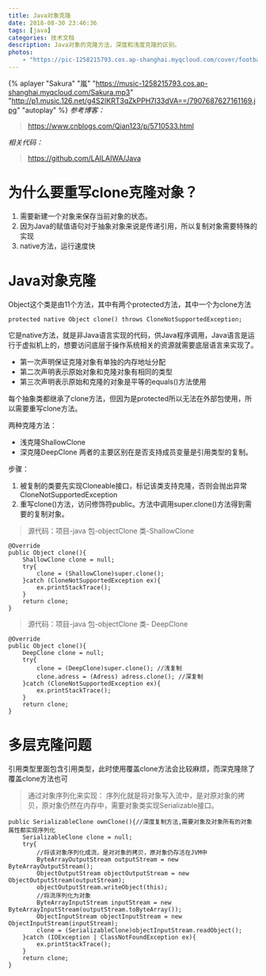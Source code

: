 ```yaml
---
title: Java对象克隆
date: 2018-08-30 23:46:36
tags: [java]
categories: 技术文档
description: Java对象的克隆方法，深度和浅度克隆的区别。
photos: 
    - "https://pic-1258215793.cos.ap-shanghai.myqcloud.com/cover/football__hqs____utm_source=ig_share_sheet&igshid(4).jpg"
---
```

{% aplayer "Sakura" "嵐" 
"https://music-1258215793.cos.ap-shanghai.myqcloud.com/Sakura.mp3" "http://p1.music.126.net/g4S2IKRT3qZkPPH7I33dVA==/7907687627161169.jpg" "autoplay" %}
*参考博客：*
> https://www.cnblogs.com/Qian123/p/5710533.html

*相关代码：*
> https://github.com/LAILAIWA/Java

# **为什么要重写clone克隆对象？**
1. 需要新建一个对象来保存当前对象的状态。
2. 因为Java的赋值语句对于抽象对象来说是传递引用，所以复制对象需要特殊的实现
3. native方法，运行速度快

# **Java对象克隆**
Object这个类是由11个方法，其中有两个protected方法，其中一个为clone方法
```
protected native Object clone() throws CloneNotSupportedException;
```

它是native方法，就是非Java语言实现的代码，供Java程序调用，Java语言是运行于虚拟机上的，想要访问底层于操作系统相关的资源就需要底层语言来实现了。
* 第一次声明保证克隆对象有单独的内存地址分配
* 第二次声明表示原始对象和克隆对象有相同的类型
* 第三次声明表示原始和克隆的对象是平等的equals()方法使用

每个抽象类都继承了clone方法，但因为是protected所以无法在外部包使用，所以需要重写clone方法。

两种克隆方法：
* 浅克隆ShallowClone
* 深克隆DeepClone
两者的主要区别在是否支持成员变量是引用类型的复制。

步骤：
1.	被复制的类要先实现Cloneable接口，标记该类支持克隆，否则会抛出异常CloneNotSupportedException
2.	重写clone()方法，访问修饰符public。方法中调用super.clone()方法得到需要的复制对象。

> 源代码：项目-java 包-objectClone 类-ShallowClone
```
@Override
public Object clone(){
    ShallowClone clone = null;
    try{
        clone = (ShallowClone)super.clone();
    }catch (CloneNotSupportedException ex){
        ex.printStackTrace();
    }
    return clone;
}
```

> 源代码：项目-java 包-objectClone 类- DeepClone
```
@Override
public Object clone(){
    DeepClone clone = null;
    try{
        clone = (DeepClone)super.clone(); //浅复制
        clone.adress = (Adress) adress.clone(); //深复制
    }catch (CloneNotSupportedException ex){
        ex.printStackTrace();
    }
    return clone;
}
```
# **多层克隆问题**
  引用类型里面包含引用类型，此时使用覆盖clone方法会比较麻烦，而深克隆除了覆盖clone方法也可
  
>通过对象序列化来实现：
序列化就是将对象写入流中，是对原对象的拷贝，原对象仍然在内存中，需要对象类实现Serializable接口。
```
public SerializableClone ownClone(){//深度复制方法,需要对象及对象所有的对象属性都实现序列化
    SerializableClone clone = null;
    try{
        //将该对象序列化成流，是对对象的拷贝，原对象仍存活在JVM中
        ByteArrayOutputStream outputStream = new ByteArrayOutputStream();
        ObjectOutputStream objectOutputStream = new ObjectOutputStream(outputStream);
        objectOutputStream.writeObject(this);
        //将流序列化为对象
        ByteArrayInputStream inputStream = new ByteArrayInputStream(outputStream.toByteArray());
        ObjectInputStream objectInputStream = new ObjectInputStream(inputStream);
        clone = (SerializableClone)objectInputStream.readObject();
    }catch (IOException | ClassNotFoundException ex){
        ex.printStackTrace();
    }
    return clone;
}
```


